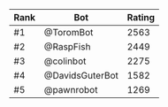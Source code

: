 Rank|Bot|Rating
---|---|---
#1|@ToromBot|2563
#2|@RaspFish|2449
#3|@colinbot|2275
#4|@DavidsGuterBot|1582
#5|@pawnrobot|1269
